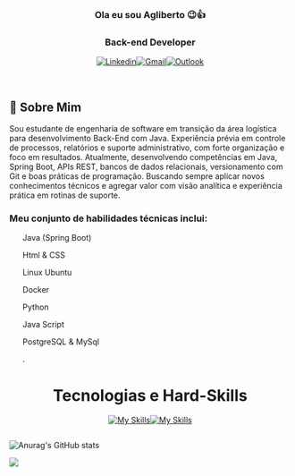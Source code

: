 <div align="center">

###  Ola  eu sou Agliberto 😉👍

### Back-end Developer 
<div align="center">

[![Linkedin](https://img.shields.io/badge/LinkedIn-0077B5?style=for-the-badge&logo=linkedin&logoColor=white)](https://www.linkedin.com/in/agliberto-junior/)[![Gmail](https://img.shields.io/badge/Gmail-D14836?style=for-the-badge&logo=gmail&logoColor=white)](mailto:(aglibertoluzalvesjunior@gmail.com))[![Outlook](https://img.shields.io/badge/OUTLOOK-BLUE?style=for-the-badge&logo=OUTLOOK&logoColor=BLUE)](mailto:(agliberto.junior@souunisales.com.br))



</div>

</div>
</br>
<div align="start" >
<h2>🚀 <b>Sobre Mim</b> </h2>
<p text-align="justify"> Sou estudante de engenharia de software em transição da área logística para desenvolvimento Back-End com Java. Experiência prévia em controle de processos, relatórios e suporte administrativo, com forte organização e foco em resultados. Atualmente, desenvolvendo competências em Java, Spring Boot, APIs REST, bancos de dados relacionais, versionamento com Git e boas práticas de programação. Buscando sempre aplicar novos conhecimentos técnicos e agregar valor com visão analítica e experiência prática em rotinas de suporte.</p>
<h3>Meu conjunto de habilidades técnicas inclui:
</h3>
 <ul>Java (Spring Boot)  </ul>
 <ul></ul>
 </h3>
 <ul>Html & CSS </ul>
 </h3>
 <ul>Linux Ubuntu</ul>
 </h3>
 <ul>Docker </ul>
 </h3>
 <ul>Python </ul>
 </h3>
 <ul>Java Script </ul>
 <ul> </ul>
 <ul>PostgreSQL & MySql </ul>
 <ul>.</ul>
</div>
<div style="display:  inline_block  "  align="center">

# <b>Tecnologias e Hard-Skills</b>

[![My Skills](https://skillicons.dev/icons?i=docker,spring,java,linux,powershell,git&perline=3)](https://skillicons.dev)[![My Skills](https://skillicons.dev/icons?i=html,css,javascript,mysql,postgresql,python&perline=3)](https://skillicons.dev)



</div>
<div style="display: inline-block; vertical-align: top;" align="center">

![Anurag's GitHub stats](https://github-readme-stats.vercel.app/api?username=AglibertoJR&show_icons&theme=dracula&includes_all_commits=true)




</div>
<br/>
                            <img src="https://media3.giphy.com/media/v1.Y2lkPTc5MGI3NjExNTR1eXpwb3lzemRzdWNqNm5maHN2NTNtNGYyaTRvcjN2ZmNwYW9sZyZlcD12MV9pbnRlcm5hbF9naWZfYnlfaWQmY3Q9Zw/WZHv70A7SWgYGcREaE/giphy.gif">

<br/>

##
